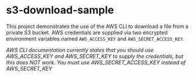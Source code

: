 s3-download-sample
==================

This project demonstrates the use of the AWS CLI to download a file from a private S3 bucket. AWS credentials are supplied via two encrypted environment variables named `AWS_ACCESS_KEY` and `AWS_SECRET_ACCESS_KEY`.

*AWS CLI documentation currently states that you should use AWS_ACCESS_KEY and AWS_SECRET_KEY to supply the credentials, but this does NOT work. You must use AWS_SECRET_ACCESS_KEY instead of AWS_SECRET_KEY*

